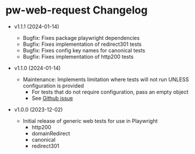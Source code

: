 # pw-web-request Changelog

  - v1.1.1 (2024-01-14)
    - Bugfix: Fixes package playwright dependencies
    - Bugfix: Fixes implementation of redirect301 tests
    - Bugfix: Fixes config key names for canonical tests
    - Bugfix: Fixes implementation of http200 tests

  - v1.1.0 (2024-01-14)
    - Maintenance: Implements limitation where tests will not run UNLESS configuration is provided
      - For tests that do not require configuration, pass an empty object
      - See [Github issue](https://github.com/kpander/playwright-generic-tests/issues/5)

  - v1.0.0 (2023-12-02)
    - Initial release of generic web tests for use in Playwright
      - http200
      - domainRedirect
      - canonical
      - redirect301
